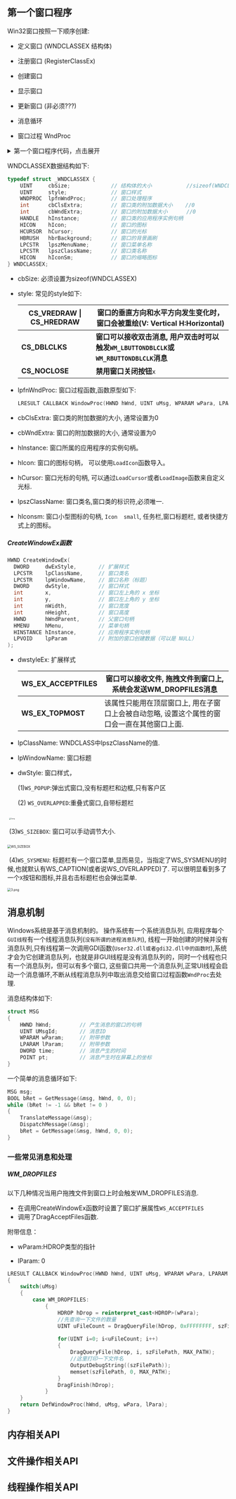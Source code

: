 ## 第一个窗口程序

Win32窗口按照一下顺序创建:

- 定义窗口 (WNDCLASSEX 结构体)

- 注册窗口 (RegisterClassEx)

- 创建窗口 

- 显示窗口

- 更新窗口 (非必须???)

- 消息循环

- 窗口过程 WndProc

<details>
<summary>第一个窗口程序代码，点击展开</summary>

```cpp
#include <windows.h>
#include <tchar.h>

LRESULT CALLBACK WindowProc(HWND, UINT, WPARAM, LPARAM);

int wWinMain(HINSTANCE hInstance, HINSTANCE hPreIns, LPWSTR lpCmdLine, int nShowCmd)
{
	TCHAR szWndClassName[] = __T("MyWindow");
	TCHAR szAppName[] = __T("Hello Window");

	WNDCLASSEX wndclass{ 0 };
	wndclass.cbClsExtra = 0;
	wndclass.cbSize = sizeof(wndclass);
	wndclass.cbWndExtra = 0;
	wndclass.hbrBackground = (HBRUSH)GetStockObject(GRAY_BRUSH);
	wndclass.hCursor = LoadCursor(NULL, IDC_ARROW);
	wndclass.hIcon = LoadIcon(NULL, IDI_APPLICATION);
	wndclass.hIconSm = NULL;
	wndclass.hInstance = hInstance;
	wndclass.lpfnWndProc = WindowProc;
	wndclass.lpszClassName = szWndClassName;
	wndclass.lpszMenuName = NULL;
	wndclass.style = CS_HREDRAW | CS_VREDRAW | CS_NOCLOSE | CS_DBLCLKS;
	
	RegisterClassEx(&wndclass);
	
	DWORD dwExStyle = WS_EX_TOPMOST;
	DWORD dwStyle = WS_OVERLAPPEDWINDOW;
	
	HWND hWnd = CreateWindowEx(dwExStyle, wndclass.lpszClassName, szAppName, dwStyle, 
		800, 380, 860, 560, 
		NULL, NULL, hInstance, NULL);
	
	ShowWindow(hWnd, nShowCmd);
	UpdateWindow(hWnd);
	
	MSG msg;
	while (GetMessage(&msg, NULL, 0, 0)!= 0)
	{
		TranslateMessage(&msg);
		DispatchMessage(&msg);
	}
	return -1;
}

LRESULT CALLBACK WindowProc(HWND hWnd, UINT msg, WPARAM wPara, LPARAM lPara)
{
	switch (msg)
	{
	
		case WM_DESTROY:
		{
			PostQuitMessage(0);
			return 0;
		}
	}
	return DefWindowProc(hWnd, msg, wPara, lPara);
}
```
</details>


WNDCLASSEX数据结构如下:

```cpp
typedef struct _WNDCLASSEX {
    UINT     cbSize;             // 结构体的大小           //sizeof(WNDCLASSEX)
    UINT     style;              // 窗口样式
    WNDPROC  lpfnWndProc;        // 窗口处理程序
    int      cbClsExtra;         // 窗口类的附加数据大小    //0
    int      cbWndExtra;         // 窗口的附加数据大小      //0
    HANDLE   hInstance;          // 窗口类的应用程序实例句柄 
    HICON    hIcon;              // 窗口的图标
    HCURSOR  hCursor;            // 窗口的光标
    HBRUSH   hbrBackground;      // 窗口的背景画刷
    LPCSTR   lpszMenuName;       // 窗口菜单名称
    LPCSTR   lpszClassName;      // 窗口类名称
    HICON    hIconSm;            // 窗口的缩略图标
} WNDCLASSEX;
```

- cbSize: 必须设置为sizeof(WNDCLASSEX)

- style: 常见的style如下:

  | CS_VREDRAW \| CS_HREDRAW | 窗口的垂直方向和水平方向发生变化时，窗口会被重绘(V: Vertical   H:Horizontal) |
  | ------------------------ | ------------------------------------------------------------ |
  | **CS_DBLCLKS**           | **窗口可以接收双击消息, 用户双击时可以触发`WM_LBUTTONDBLCLK`或`WM_RBUTTONDBLCLK`消息** |
  | **CS_NOCLOSE**           | **禁用窗口关闭按钮**`x`                                      |

- lpfnWndProc: 窗口过程函数,函数原型如下:

  ```cpp
  LRESULT CALLBACK WindowProc(HWND hWnd, UINT uMsg, WPARAM wPara, LPARAM lPara);
  ```

- cbClsExtra: 窗口类的附加数据的大小, 通常设置为0

- cbWndExtra: 窗口的附加数据的大小, 通常设置为0

- hInstance: 窗口所属的应用程序的实例句柄。

- hIcon: 窗口的图标句柄， 可以使用`LoadIcon`函数导入。

- hCursor: 窗口光标的句柄, 可以通过`LoadCursor`或者`LoadImage`函数来自定义光标.

- lpszClassName: 窗口类名,窗口类的标识符,必须唯一.

- hIconsm: 窗口小型图标的句柄, `Icon  small`, 任务栏,窗口标题栏, 或者快捷方式上的图标。



##### CreateWindowEx函数

```cpp
HWND CreateWindowEx(
  DWORD     dwExStyle,       // 扩展样式
  LPCSTR    lpClassName,     // 窗口类名
  LPCSTR    lpWindowName,    // 窗口名称（标题）
  DWORD     dwStyle,         // 窗口样式
  int       x,               // 窗口左上角的 x 坐标
  int       y,               // 窗口左上角的 y 坐标
  int       nWidth,          // 窗口宽度
  int       nHeight,         // 窗口高度
  HWND      hWndParent,      // 父窗口句柄
  HMENU     hMenu,           // 菜单句柄
  HINSTANCE hInstance,       // 应用程序实例句柄
  LPVOID    lpParam          // 附加的窗口创建数据（可以是 NULL）
);
```

- dwstyleEx: 扩展样式

  | WS_EX_ACCEPTFILES | 窗口可以接收文件, 拖拽文件到窗口上,系统会发送WM_DROPFILES消息 |
  | ----------------- | ------------------------------------------------------------ |
  | **WS_EX_TOPMOST** | 该属性只能用在顶层窗口上, 用在子窗口上会被自动忽略, 设置这个属性的窗口会一直在其他窗口上面. |

- lpClassName: WNDCLASS中lpszClassName的值.

- lpWindowName: 窗口标题

- dwStyle:  窗口样式，

  (1)`WS_POPUP`:弹出式窗口,没有标题栏和边框,只有客户区

  (2) `WS_OVERLAPPED`:重叠式窗口,自带标题栏

​	<img src="assets/1.png" alt="1.png" style="zoom: 25%;" />





​	(3)`WS_SIZEBOX`: 窗口可以手动调节大小.

​	<img src="assets/WS_SIZEBOX.gif" alt="WS_SIZEBOX" style="zoom:50%;" />



​	(4)`WS_SYSMENU`: 标题栏有一个窗口菜单,显而易见，当指定了WS_SYSMENU的时候,也就默认有WS_CAPTION(或者说WS_OVERLAPPED)了. 可以很明显看到多了一个`X`按钮和图标,并且右击标题栏也会弹出菜单.

<img src="assets/3.png" alt="3.png" style="zoom:50%;" />





## 消息机制
Windows系统是基于消息机制的。 操作系统有一个系统消息队列, 应用程序每个`GUI线程`有一个线程消息队列(`没有所谓的进程消息队列`), 线程一开始创建的时候并没有消息队列,只有线程第一次调用GDI函数(`User32.dll或者gdi32.dll中的函数时`),系统才会为它创建消息队列，也就是非GUI线程是没有消息队列的，同时一个线程也只有一个消息队列，但可以有多个窗口, 这些窗口共用一个消息队列,正常UI线程会启动一个消息循环,不断从线程消息队列中取出消息交给窗口过程函数`WndProc`去处理.

消息结构体如下:

```cpp
struct MSG
{
    HWND hWnd;         // 产生消息的窗口的句柄
    UINT UMsgId;       // 消息ID
    WPARAM wParam;     // 附带参数
    LPARAM lParam;     // 附带参数
    DWORD time;        // 消息产生的时间
    POINT pt;          // 消息产生时在屏幕上的坐标
}
```

一个简单的消息循环如下:

```cpp
MSG msg;
BOOL bRet = GetMessage(&msg, hWnd, 0, 0);
while (bRet != -1 && bRet != 0 )
{
    TranslateMessage(&msg);
    DispatchMessage(&msg);
    bRet = GetMessage(&msg, hWnd, 0, 0);
}
```



### 一些常见消息和处理

##### WM_DROPFILES

以下几种情况当用户拖拽文件到窗口上时会触发WM_DROPFILES消息.

- 在调用CreateWindowEx函数时设置了窗口扩展属性`WS_ACCEPTFILES`
- 调用了DragAcceptFiles函数.

附带信息：

- wParam:HDROP类型的指针

- lParam: 0

```cpp
LRESULT CALLBACK WindowProc(HWND hWnd, UINT uMsg, WPARAM wPara, LPARAM lPara)
{
    switch(uMsg)
    {
        case WM_DROPFILES:
            {
                HDROP hDrop = reinterpret_cast<HDROP>(wPara);
                //先查询一下文件的数量
                UINT uFileCount = DragQueryFile(hDrop, 0xFFFFFFFF, szFilePath, 0);
                
                for(UINT i=0; i<uFileCount; i++)
                {
                    DragQueryFile(hDrop, i, szFilePath, MAX_PATH);
                    //这里打印一下文件名
                    OutputDebugString((szFilePath));
                    memset(szFilePath, 0, MAX_PATH);
				}
                DragFinish(hDrop);
            }
	}
    return DefWindowProc(hWnd, uMsg, wPara, lPara);
}
```



## 内存相关API



## 文件操作相关API



## 线程操作相关API







